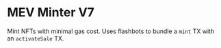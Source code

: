 # MEV Minter V7

Mint NFTs with minimal gas cost. Uses flashbots to bundle a `mint` TX with an `activateSale` TX.
